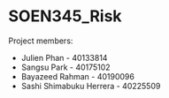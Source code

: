 # SOEN345_Risk

Project members:

- Julien Phan - 40133814
- Sangsu Park - 40175102
- Bayazeed Rahman - 40190096
- Sashi Shimabuku Herrera - 40225509
